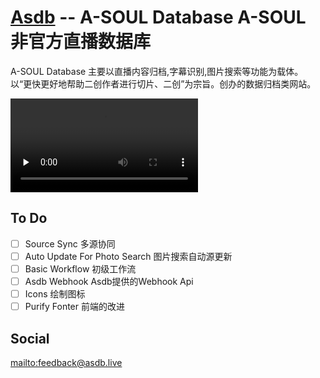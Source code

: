 # [Asdb](https://asdb.live) -- A-SOUL Database  A-SOUL 非官方直播数据库 

A-SOUL Database 主要以直播内容归档,字幕识别,图片搜索等功能为载体。  
以“更快更好地帮助二创作者进行切片、二创”为宗旨。创办的数据归档类网站。    

<video id="video" controls="" preload="none">
  <source id="mp4" src="https://upos-sz-mirrorcos.bilivideo.com/upgcxcode/89/68/390656889/390656889-1-208.mp4?e=ig8euxZM2rNcNbhBnwdVhwdlhzU3hwdVhoNvNC8BqJIzNbfq9rVEuxTEnE8L5F6VnEsSTx0vkX8fqJeYTj_lta53NCM=&uipk=5&nbs=1&deadline=1650301847&gen=playurlv2&os=cosbv&oi=731537184&trid=0ba96d07d5664667ac28df5e46859dbfT&platform=html5&upsig=d858997728b1fdd83b41883212381a72&uparams=e,uipk,nbs,deadline,gen,os,oi,trid,platform&mid=0&bvc=vod&nettype=0&bw=358823&orderid=0,1&logo=80000000" type="video/mp4">
</video>

## To Do
 - [ ] Source Sync 多源协同
 - [ ] Auto Update For Photo Search 图片搜索自动源更新
 - [ ] Basic Workflow 初级工作流
 - [ ] Asdb Webhook Asdb提供的Webhook Api
 - [ ] Icons 绘制图标
 - [ ] Purify Fonter 前端的改进

## Social
<mailto:feedback@asdb.live>
